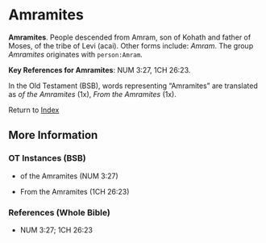# Amramites
**Amramites**. 
People descended from Amram, son of Kohath and father of Moses, of the tribe of Levi (acai). 
Other forms include: 
*Amram*. 
The group _Amramites_ originates with `person:Amram`. 


**Key References for Amramites**: 
NUM 3:27, 1CH 26:23. 


In the Old Testament (BSB), words representing “Amramites” are translated as 
*of the Amramites* (1x), *From the Amramites* (1x). 




Return to [Index](00-Index.md)

## More Information

### OT Instances (BSB)

* of the Amramites (NUM 3:27)

* From the Amramites (1CH 26:23)



### References (Whole Bible)

* NUM 3:27; 1CH 26:23




